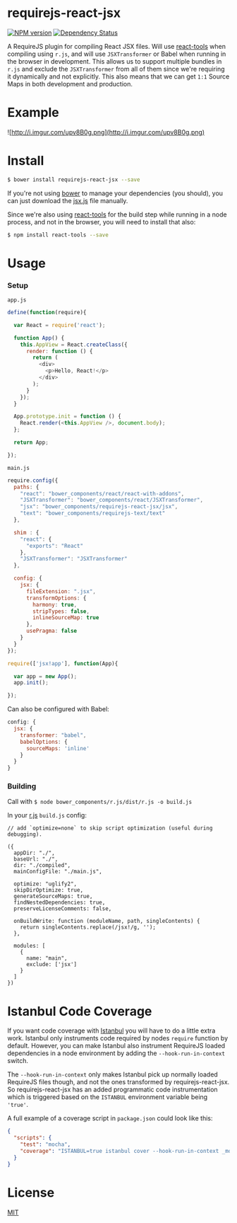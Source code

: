 # requirejs-react-jsx

[![NPM version](https://badge.fury.io/js/requirejs-react-jsx.svg)](http://badge.fury.io/js/requirejs-react-jsx)
[![Dependency Status](http://img.shields.io/gemnasium/podio/requirejs-react-jsx.svg?style=flat-square)](https://gemnasium.com/podio/requirejs-react-jsx)

A RequireJS plugin for compiling React JSX files. Will use [react-tools](https://www.npmjs.org/package/react-tools) when compiling using `r.js`, and will use `JSXTransformer` or Babel when running in the browser in development. This allows us to support multiple bundles in `r.js` and exclude the `JSXTransformer` from all of them since we're requiring it dynamically and not explicitly. This also means that we can get `1:1` Source Maps in both development and production.

# Example

![http://i.imgur.com/upv8B0g.png](http://i.imgur.com/upv8B0g.png)

# Install

```sh
$ bower install requirejs-react-jsx --save
```

If you're not using [bower](http://bower.io/search/) to manage your dependencies (you should), you can just download the [jsx.js](jsx.js) file manually.

Since we're also using [react-tools](https://www.npmjs.org/package/react-tools) for the build step while running in a node process, and not in the browser, you will need to install that also:

```sh
$ npm install react-tools --save
 ```

# Usage

### Setup

`app.js`

```js
define(function(require){

  var React = require('react');

  function App() {
    this.AppView = React.createClass({
      render: function () {
        return (
          <div>
            <p>Hello, React!</p>
          </div>
        );
      }
    });
  }

  App.prototype.init = function () {
    React.render(<this.AppView />, document.body);
  };

  return App;

});
```

`main.js`

```js
require.config({
  paths: {
    "react": "bower_components/react/react-with-addons",
    "JSXTransformer": "bower_components/react/JSXTransformer",
    "jsx": "bower_components/requirejs-react-jsx/jsx",
    "text": "bower_components/requirejs-text/text"
  },

  shim : {
    "react": {
      "exports": "React"
    },
    "JSXTransformer": "JSXTransformer"
  },

  config: {
    jsx: {
      fileExtension: ".jsx",
      transformOptions: {
        harmony: true,
        stripTypes: false,
        inlineSourceMap: true
      },
      usePragma: false
    }
  }
});

require(['jsx!app'], function(App){

  var app = new App();
  app.init();

});
```

Can also be configured with Babel:
```javascript
config: {
  jsx: {
    transformer: "babel",
    babelOptions: {
      sourceMaps: 'inline'
    }
  }
}
```

### Building

Call with `$ node bower_components/r.js/dist/r.js -o build.js`

In your [r.js](https://github.com/jrburke/r.js/) `build.js` config:

```
// add `optimize=none` to skip script optimization (useful during debugging).

({
  appDir: "./",
  baseUrl: "./",
  dir: "./compiled",
  mainConfigFile: "./main.js",

  optimize: "uglify2",
  skipDirOptimize: true,
  generateSourceMaps: true,
  findNestedDependencies: true,
  preserveLicenseComments: false,

  onBuildWrite: function (moduleName, path, singleContents) {
    return singleContents.replace(/jsx!/g, '');
  },

  modules: [
    {
      name: "main",
      exclude: ['jsx']
    }
  ]
})
```

# Istanbul Code Coverage

If you want code coverage with [Istanbul](https://github.com/gotwarlost/istanbul) you will have to do a little extra work. Istanbul only instruments code required by nodes `require` function by default. However, you can make Istanbul also instrument RequireJS loaded dependencies in a node environment by adding the `--hook-run-in-context` switch.

The `--hook-run-in-context` only makes Istanbul pick up normally loaded RequireJS files though, and not the ones transformed by requirejs-react-jsx. So requirejs-react-jsx has an added programmatic code instrumentation which is triggered based on the `ISTANBUL` environment variable being `'true'`.

A full example of a coverage script in `package.json` could look like this:

```json
{
  "scripts": {
    "test": "mocha",
    "coverage": "ISTANBUL=true istanbul cover --hook-run-in-context _mocha"
  }
}
```

# License

[MIT](LICENSE)

